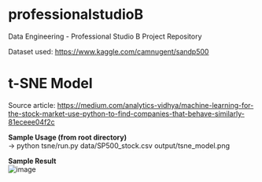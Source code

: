 # professionalstudioB
Data Engineering - Professional Studio B Project Repository

Dataset used: https://www.kaggle.com/camnugent/sandp500

# t-SNE Model
Source article: https://medium.com/analytics-vidhya/machine-learning-for-the-stock-market-use-python-to-find-companies-that-behave-similarly-81eceee04f2c

**Sample Usage (from root directory)**  
-> python tsne/run.py data/SP500_stock.csv output/tsne_model.png

**Sample Result**  
![image](https://user-images.githubusercontent.com/51146898/115951996-1637df00-a527-11eb-9ad0-083f5931c0fd.png)

